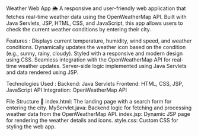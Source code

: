 Weather Web App 🌦️
A responsive and user-friendly web application that fetches real-time weather data using the OpenWeatherMap API. Built with Java Servlets, JSP, HTML, CSS, and JavaScript, this app allows users to check the current weather conditions by entering their city.

Features :
Displays current temperature, humidity, wind speed, and weather conditions.
Dynamically updates the weather icon based on the condition (e.g., sunny, rainy, cloudy).
Styled with a responsive and modern design using CSS.
Seamless integration with the OpenWeatherMap API for real-time weather updates.
Server-side logic implemented using Java Servlets and data rendered using JSP.

Technologies Used :
Backend: Java Servlets
Frontend: HTML, CSS, JSP, JavaScript
API Integration: OpenWeatherMap API

File Structure 📂
index.html: The landing page with a search form for entering the city.
MyServlet.java: Backend logic for fetching and processing weather data from the OpenWeatherMap API.
index.jsp: Dynamic JSP page for rendering the weather details and icons.
style.css: Custom CSS for styling the web app.
